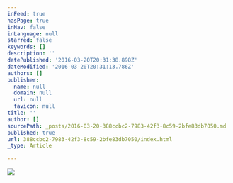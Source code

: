 ```yaml
---
inFeed: true
hasPage: true
inNav: false
inLanguage: null
starred: false
keywords: []
description: ''
datePublished: '2016-03-20T20:31:38.898Z'
dateModified: '2016-03-20T20:31:13.786Z'
authors: []
publisher:
  name: null
  domain: null
  url: null
  favicon: null
title: ''
author: []
sourcePath: _posts/2016-03-20-388ccbc2-7983-42f3-8c59-2bfe83db7050.md
published: true
url: 388ccbc2-7983-42f3-8c59-2bfe83db7050/index.html
_type: Article

---
```

![](https://the-grid-user-content.s3-us-west-2.amazonaws.com/8d7c3afb-f446-49f8-b6af-70a0a01367b2.jpg)